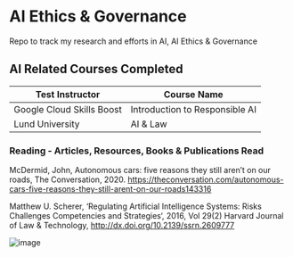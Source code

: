 

# AI Ethics & Governance

Repo to track my research and efforts in AI, AI Ethics & Governance

## AI Related Courses Completed

| Test Instructor | Course Name  |
|--|--|
| Google Cloud Skills Boost | Introduction to Responsible AI |
| Lund University | AI & Law |

### Reading - Articles, Resources, Books & Publications Read

McDermid, John, Autonomous cars: five reasons they still aren’t on our roads, The
Conversation, 2020.
https://theconversation.com/autonomous-cars-five-reasons-they-still-arent-on-our-roads143316

Matthew U. Scherer, ‘Regulating Artificial Intelligence Systems: Risks Challenges 
Competencies and Strategies‘, 2016, Vol 29(2) Harvard Journal of Law & Technology, 
http://dx.doi.org/10.2139/ssrn.2609777



![image](https://github.com/user-attachments/assets/eba6e73d-e193-488d-8d68-82613843c35c)




